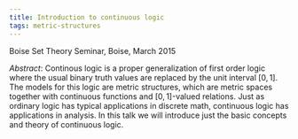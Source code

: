 ```yaml
---
title: Introduction to continuous logic
tags: metric-structures
---
```


Boise Set Theory Seminar, Boise, March 2015<!--more-->

*Abstract*: Continous logic is a proper generalization of first order logic where the usual binary truth values are replaced by the unit interval $[0,1]$. The models for this logic are metric structures, which are metric spaces together with continuous functions and $[0,1]$-valued relations. Just as ordinary logic has typical applications in discrete math, continuous logic has applications in analysis. In this talk we will introduce just the basic concepts and theory of continuous logic.
